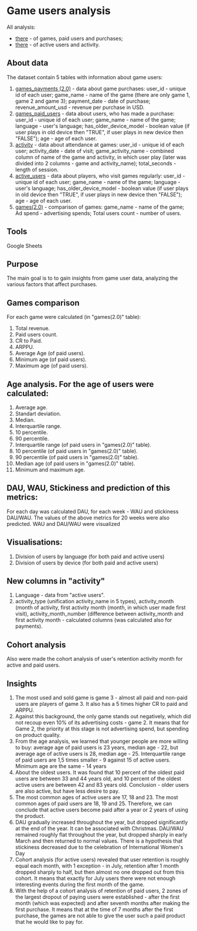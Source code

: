 # Game users analysis

All analysis:
* [there](https://docs.google.com/spreadsheets/d/1nDF6XyUX4lqK0IlGMc0MSp06uWr8jsFb9h3P3jtiQMI/edit?usp=sharing) - of games, paid users and purchases;
* [there](https://docs.google.com/spreadsheets/d/1CHVbDpb-Syuoy5tXE9nvRSnrsW2KwkiVi8j379J8V6o/edit?usp=sharing) - of active users and activity.
  
## About data

The dataset contain 5 tables with information about game users:
1. [games_payments (2.0)](https://docs.google.com/spreadsheets/d/1jXQeUYch2KtZEOw-m7BqVpDaSUV0YqKZiK9stmPkl7o/edit?usp=sharing) - data about game purchases:
   user_id - unique id of each user;
   game_name - name of the game (there are only game 1, game 2 and game 3);
   payment_date - date of purchase;
   revenue_amount_usd - revenue per purchase in USD.
2. [games_paid_users](https://docs.google.com/spreadsheets/d/1UiiFHE2pJ17Rllac7przdDOyXBXW4OGVubBD5eaoC7o/edit?usp=sharing) - data about users, who has made a purchase:
   user_id - unique id of each user;
   game_name - name of the game;
   language - user's language;
   has_older_device_model - boolean value (if user plays in old device then "TRUE", if user plays in new device then "FALSE");
   age - age of each user.
3. [activity](https://docs.google.com/spreadsheets/d/1yrGRYWPMh-Oa1LMGRvI8M1o9QO9_YysmOZ4WPPORAnY/edit?usp=sharing) - data about attendance at games:
   user_id - unique id of each user;
   activity_date - date of visit;
   game_activity_name - combined column of name of the game and activity, in which user play (later was divided into 2 columns - game and activity_name);
   total_seconds - length of session.
4. [active_users](https://docs.google.com/spreadsheets/d/1yrGRYWPMh-Oa1LMGRvI8M1o9QO9_YysmOZ4WPPORAnY/edit?usp=sharing) - data about players, who visit games regularly:
   user_id - unique id of each user;
   game_name - name of the game;
   language - user's language;
   has_older_device_model - boolean value (if user plays in old device then "TRUE", if user plays in new device then "FALSE");
   age - age of each user.
5. [games(2.0)](https://docs.google.com/spreadsheets/d/1bVIW2UmfZl5KIbePGAqryYcR2BQvxx5Vm0yLxGx7rGQ/edit?usp=sharing) - comparison of games:
   game_name - name of the game;
   Ad spend - advertising spends;
   Total users count - number of users.
   
## Tools

Google Sheets

## Purpose

The main goal is to to gain insights from game user data, analyzing the various factors that affect purchases.

## Games comparison

For each game were calculated (in "games(2.0)" table):
1. Total revenue.
2. Paid users count.
3. CR to Paid.
4. ARPPU.
5. Average Age (of paid users).
6. Minimum age (of paid users).
7. Maximum age (of paid users).

## Age analysis. For the age of users were calculated:

1. Average age.
2. Standart deviation.
3. Median.
4. Interquartile range.
5. 10 percentile.
6. 90 percentile.
7. Interquartile range (of paid users in "games(2.0)" table).
8. 10 percentile (of paid users in "games(2.0)" table).
9. 90 percentile (of paid users in "games(2.0)" table).
10. Median age (of paid users in "games(2.0)" table).
11. Minimum and maximum age.

## DAU, WAU, Stickiness and prediction of this metrics:

For each day was calculated DAU, for each week - WAU and stickiness DAU/WAU. The values of the above metrics for 20 weeks were also predicted. WAU and DAU/WAU were visualized 

## Visualisations:

1. Division of users by language (for both paid and active users)
2. Division of users by device (for both paid and active users)
   
## New columns in "activity"
1. Language - data from "active users".
2. activity_type (unification activity_name in 5 types), activity_month (month of activity, first activity month (month, in which user made first visit), activity_month_number (difference between activity_month and first activity month - calculated columns (was calculated also for payments).

## Cohort analysis

Also were made the cohort analysis of user's retention activity month for active and paid users.

## Insights
1. The most used and sold game is game 3 - almost all paid and non-paid users are players of game 3. It also has a 5 times higher CR to paid and ARPPU.
2. Against this background, the only game stands out negatively, which did not recoup even 10% of its advertising costs - game 2. It means that for Game 2, the priority at this stage is not advertising spend, but spending on product quality.
3. From the age analysis, we learned that younger people are more willing to buy: average age of paid users is 23 years, median age - 22, but average age of active users is 28, median age - 25. Interquartile range of paid users are 1,5 times smaller - 9 against 15 of active users. Minimum age are the same - 14 years
4. About the oldest users. It was found that 10 percent of the oldest paid users are between 33 and 44 years old, and 10 percent of the oldest active users are between 42 and 83 years old. Conclusion - older users are also active, but have less desire to pay.
5. The most common ages of active users are 17, 18 and 23. The most common ages of paid users are 18, 19 and 25. Therefore, we can conclude that active users become paid after a year or 2 years of using the product.
6. DAU gradually increased throughout the year, but dropped significantly at the end of the year. It can be associated with Christmas. DAU/WAU remained roughly flat throughout the year, but dropped sharply in early March and then returned to normal values. There is a hypothesis that stickiness decreased due to the celebration of International Women's Day
7. Cohort analysis (for active users) revealed that user retention is roughly equal each month, with 1 exception - in July, retention after 1 month dropped sharply to half, but then almost no one dropped out from this cohort. It means that exactly for July users there were not enough interesting events during the first month of the game.
8. With the help of a cohort analysis of retention of paid users, 2 zones of the largest dropout of paying users were established - after the first month (which was expected) and after seventh months after making the first purchase. It means that at the time of 7 months after the first purchase, the games are not able to give the user such a paid product that he would like to pay for.
